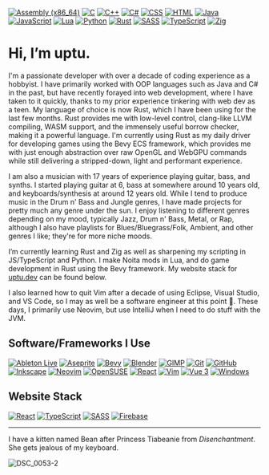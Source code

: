 [![Assembly (x86_64)](https://img.shields.io/badge/assembly%20(x64)-black?style=for-the-badge&logo=AssemblyScript)](https://en.wikipedia.org/wiki/X86_assembly_language)
[![C](https://img.shields.io/badge/c-black?style=for-the-badge&logo=c)](https://www.iso.org/standard/74528.html)
[![C++](https://img.shields.io/badge/c++-black?style=for-the-badge&logo=cplusplus)](https://isocpp.org/)
[![C#](https://img.shields.io/badge/c%23-black?style=for-the-badge&logo=csharp)](https://learn.microsoft.com/en-us/dotnet/csharp/)
[![CSS](https://img.shields.io/badge/CSS-black?style=for-the-badge&logo=CSS3)](https://www.w3.org/TR/CSS/#css)
[![HTML](https://img.shields.io/badge/HTML-black?style=for-the-badge&logo=html5)](https://html.spec.whatwg.org/)
[![Java](https://img.shields.io/badge/Java-black?style=for-the-badge&logo=eclipse)](https://www.java.com/en/)
[![JavaScript](https://img.shields.io/badge/JavaScript-black?style=for-the-badge&logo=javascript)](https://www.ecma-international.org/publications-and-standards/standards/ecma-262/)
[![Lua](https://img.shields.io/badge/Lua-black?style=for-the-badge&logo=lua)](http://www.lua.org/)
[![Python](https://img.shields.io/badge/Python-black?style=for-the-badge&logo=python)](https://www.python.org/)
[![Rust](https://img.shields.io/badge/rust-black?style=for-the-badge&logo=rust)](https://www.rust-lang.org/)
[![SASS](https://img.shields.io/badge/SASS-black?style=for-the-badge&logo=sass)](https://sass-lang.com/)
[![TypeScript](https://img.shields.io/badge/TypeScript-black?style=for-the-badge&logo=TypeScript)](https://www.typescriptlang.org/)
[![Zig](https://img.shields.io/badge/Zig-black?style=for-the-badge&logo=Zig)](https://ziglang.org/)

# Hi, I’m uptu.

I'm a passionate developer with over a decade of coding experience as a hobbyist. I have primarily worked with OOP languages such as Java and C# in the past, but have recently forayed into web development, where I have taken to it quickly, thanks to my prior experience tinkering with web dev as a teen. My language of choice is now Rust, which I have been using for the last few months. Rust provides me with low-level control, clang-like LLVM compiling, WASM support, and the immensely useful borrow checker, making it a powerful language. I'm currently using Rust as my daily driver for developing games using the Bevy ECS framework, which provides me with just enough abstraction over raw OpenGL and WebGPU commands while still delivering a stripped-down, light and performant experience.

I am also a musician with 17 years of experience playing guitar, bass, and synths. I started playing guitar at 6, bass at somewhere around 10 years old, and keyboards/synthesis at around 12 years old. While I tend to produce music in the Drum n' Bass and Jungle genres, I have made projects for pretty much any genre under the sun. I enjoy listening to different genres depending on my mood, typically Jazz, Drum n' Bass, Metal, or Rap, although I also have playlists for Blues/Bluegrass/Folk, Ambient, and other genres I like; they're for more niche moods.

I’m currently learning Rust and Zig as well as sharpening my scripting in JS/TypeScript and Python. I make Noita mods in Lua, and do game development in Rust using the Bevy framework. My website stack for [uptu.dev](https://uptu.dev/) can be found below.

I also learned how to quit Vim after a decade of using Eclipse, Visual Studio, and VS Code, so I may as well be a software engineer at this point 🗿. These days, I primarily use Neovim, but use IntelliJ when I need to do stuff with the JVM.

## Software/Frameworks I Use
[![Ableton Live](https://img.shields.io/badge/Ableton%20Live-black?style=for-the-badge&logo=abletonlive)](https://www.ableton.com/en/live/)
[![Aseprite](https://img.shields.io/badge/Aseprite-black?style=for-the-badge&logo=aseprite)](https://www.aseprite.org/)
[![Bevy](https://img.shields.io/badge/Bevy-black?style=for-the-badge&logo=twitter)](https://bevyengine.org/)
[![Blender](https://img.shields.io/badge/Blender-black?style=for-the-badge&logo=blender)](https://www.blender.org/)
[![GIMP](https://img.shields.io/badge/GIMP-black?style=for-the-badge&logo=gimp)](https://www.gimp.org/)
[![Git](https://img.shields.io/badge/Git-black?style=for-the-badge&logo=git)](https://git-scm.com/)
[![GitHub](https://img.shields.io/badge/GitHub-black?style=for-the-badge&logo=github)](https://github.com/uptudev)
[![Inkscape](https://img.shields.io/badge/Inkscape-black?style=for-the-badge&logo=inkscape)](https://inkscape.org/)
[![Neovim](https://img.shields.io/badge/neovim-black?style=for-the-badge&logo=neovim)](https://neovim.io/)
[![OpenSUSE](https://img.shields.io/badge/OpenSUSE-black?style=for-the-badge&logo=opensuse)](https://www.opensuse.org/)
[![React](https://img.shields.io/badge/React-black?style=for-the-badge&logo=react)](https://react.dev/)
[![Vim](https://img.shields.io/badge/Vim-black?style=for-the-badge&logo=Vim)](https://www.vim.org/)
[![Vue 3](https://img.shields.io/badge/Vue-black?style=for-the-badge&logo=vue.js)](https://vuejs.org/)
[![Windows](https://img.shields.io/badge/Windows-black?style=for-the-badge&logo=Windows)](https://www.microsoft.com/en-us/windows)

## Website Stack
[![React](https://img.shields.io/badge/React-black?style=for-the-badge&logo=react)](https://react.dev/)
[![TypeScript](https://img.shields.io/badge/TypeScript-black?style=for-the-badge&logo=TypeScript)](https://www.typescriptlang.org/)
[![SASS](https://img.shields.io/badge/SASS-black?style=for-the-badge&logo=sass)](https://sass-lang.com/)
[![Firebase](https://img.shields.io/badge/Firebase-black?style=for-the-badge&logo=firebase)](https://firebase.google.com/)
___

<!---
uptudev/uptudev is a ✨ special ✨ repository because its `README.md` (this file) appears on your GitHub profile.
You can click the Preview link to take a look at your changes.
--->
I have a kitten named Bean after Princess Tiabeanie from *Disenchantment*. She gets jealous of my keyboard.

![DSC_0053-2](https://user-images.githubusercontent.com/91502176/211142366-fc9d4b03-c626-48cd-b58d-de90267d0dbe.jpg)
